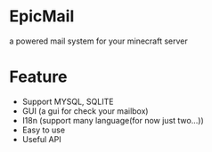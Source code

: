 # EpicMail
a powered mail system for your minecraft server  

# Feature
 - Support MYSQL, SQLITE
 - GUI (a gui for check your mailbox)
 - I18n (support many language(for now just two...))
 - Easy to use
 - Useful API